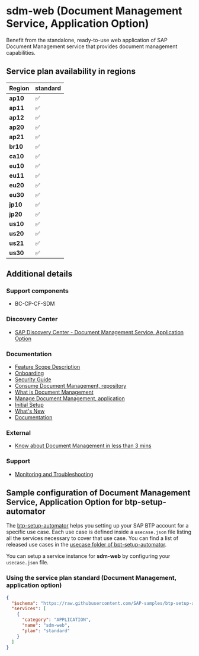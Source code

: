 # sdm-web (Document Management Service, Application Option)

Benefit from the standalone, ready-to-use web application of SAP Document Management service that provides document management capabilities.

## Service plan availability in regions

| Region | standard |
|--------|----------|
|  **ap10** | ✅ |
|  **ap11** | ✅ |
|  **ap12** | ✅ |
|  **ap20** | ✅ |
|  **ap21** | ✅ |
|  **br10** | ✅ |
|  **ca10** | ✅ |
|  **eu10** | ✅ |
|  **eu11** | ✅ |
|  **eu20** | ✅ |
|  **eu30** | ✅ |
|  **jp10** | ✅ |
|  **jp20** | ✅ |
|  **us10** | ✅ |
|  **us20** | ✅ |
|  **us21** | ✅ |
|  **us30** | ✅ |

## Additional details

### Support components

- BC-CP-CF-SDM

### Discovery Center

- [SAP Discovery Center - Document Management Service, Application Option](https://discovery-center.cloud.sap/serviceCatalog/document-management-service-application-option)

### Documentation

- [Feature Scope Description](https://help.sap.com/doc/4551b91432244b9586798187207100a7/)
- [Onboarding](https://help.sap.com/docs/DOCUMENT_MANAGEMENT/f6e70dd4bffa4b65965b43feed4c9429/636e8820ed3d4887813ea2c2cae47e23.html)
- [Security Guide](https://help.sap.com/docs/DOCUMENT_MANAGEMENT/f6e70dd4bffa4b65965b43feed4c9429/bfbb1cd940f24302bdd9d8f82f660a14.html)
- [Consume Document Management, repository](https://help.sap.com/viewer/DRAFT/f6e70dd4bffa4b65965b43feed4c9429/Cloud/en-US/59e3cb769e4f4487a2417d59d65f8276.html)
- [What is Document Management](https://help.sap.com/viewer/f6e70dd4bffa4b65965b43feed4c9429/Cloud/en-US)
- [Manage Document Management, application](https://help.sap.com/docs/BTP/f6e70dd4bffa4b65965b43feed4c9429/24382e5628cf4607816e1120e1db98f2.html)
- [Initial Setup](https://help.sap.com/docs/BTP/f6e70dd4bffa4b65965b43feed4c9429/636e8820ed3d4887813ea2c2cae47e23.html)
- [What's New](https://help.sap.com/docs/BTP/f6e70dd4bffa4b65965b43feed4c9429/c54fa8c2b5164dc2ae636e44fe92cacd.html)
- [Documentation](https://help.sap.com/docs/DOCUMENT_MANAGEMENT)

### External

- [Know about Document Management in less than 3 mins](https://www.youtube.com/embed/AwFlRaEmUvo)

### Support

- [Monitoring and Troubleshooting](https://help.sap.com/docs/DOCUMENT_MANAGEMENT/f6e70dd4bffa4b65965b43feed4c9429/8a33bf75776849cfa06feecb22aba9d6.html)

## Sample configuration of **Document Management Service, Application Option** for btp-setup-automator

The [btp-setup-automator](https://github.com/SAP-samples/btp-setup-automator) helps you setting up your SAP BTP account for a specific use case. Each use case is defined inside a `usecase.json` file listing all the services necessary to cover that use case. You can find a list of released use cases in the [usecase folder of bpt-setup-automator](https://github.com/SAP-samples/btp-setup-automator/tree/main/usecases).

You can setup a service instance for **sdm-web** by configuring your `usecase.json` file.

### Using the service plan **standard** (Document Management, application option)

```json
{
  "$schema": "https://raw.githubusercontent.com/SAP-samples/btp-setup-automator/main/libs/btpsa-usecase.json",
  "services": [
    {
      "category": "APPLICATION",
      "name": "sdm-web",
      "plan": "standard"
    }
  ]
}
```
